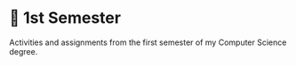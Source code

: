 # 🧩 1st Semester

Activities and assignments from the first semester of my Computer Science degree.
